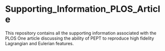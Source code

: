 # Supporting_Information_PLOS_Article
This repository contains all the supporting information associated with the PLOS One article discussing the ability of PEPT to reproduce high fidelity Lagrangian and Eulerian features.  
